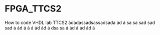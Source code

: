 # FPGA_TTCS2
How to code VHDL lab TTCS2
ádadassadsassadsada
ád
á
sa
sa
sad
sad
sad
á
ád
á
á
á
ád
ád
á
dsa
sa
á
ád
á
ád
ád
á
